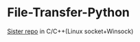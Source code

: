 # File-Transfer-Python

[Sister repo](https://github.com/HaiyunPresentation/File-Transfer) in C/C++(Linux socket+Winsock)

